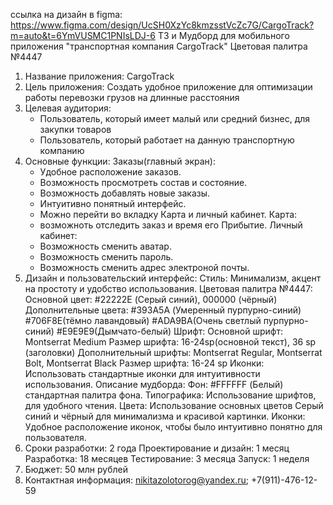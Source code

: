 ссылка на дизайн в figma: https://www.figma.com/design/UcSH0XzYc8kmzsstVcZc7G/CargoTrack?m=auto&t=6YmVUSMC1PNIsLDJ-6
ТЗ и Мудборд для мобильного приложения "транспортная компания CargoTrack" Цветовая палитра №4447
1. Название приложения: CargoTrack
2. Цель приложения: Создать удобное приложение для оптимизации работы перевозки грузов на длинные расстояния
3. Целевая аудитория:
    -  Пользователь, который имеет малый или средний бизнес, для закупки товаров
    -  Пользователь, который работает на данную транспортную компанию 
4. Основные функции:
  Заказы(главный экран):
    -  Удобное расположение заказов.
    -  Возможность просмотреть состав и состояние.
    -  Возможность добавлять новые заказы.
    -  Интуитивно понятный интерфейс.
    -  Можно перейти во вкладку Карта и личный кабинет.
  Карта:
    -   возможноть отследить заказ и время его Прибытие.
  Личный кабинет:
    -  Возможность сменить аватар.
    -  Возможность сменить пароль.
    -  Возможность сменить адрес электроной почты.
5. Дизайн и пользовательский интерфейс:
  Стиль:  Минимализм, акцент на простоту и удобство использования.
  Цветовая палитра №4447:
Основной цвет:  #22222E (Серый синий), 000000 (чёрный)
Дополнительные цвета: #393A5A (Умеренный пурпурно-синий) #706F8E(тёмно лавандовый) #ADA9BA(Очень светлый пурпурно-синий) #E9E9E9(Дымчато-белый)
Шрифт:
Основной шрифт:  Montserrat Medium
Размер шрифта: 16-24sp(основной текст), 36 sp (заголовки)
Дополнительный шрифты: Montserrat Regular, Montserrat Bolt, Montserrat Black
Размер шрифта: 16-24 sp
Иконки: Использовать стандартные иконки  для интуитивности использования.
Описание мудборда:
Фон:  #FFFFFF (Белый) стандартная палитра фона.
Типографика: Использование шрифтов, для удобного чтения.
Цвета: Использование основных цветов Серый синий и чёрный для минимализма и красивой картинки.
Иконки: Удобное расположение иконок, чтобы было интуитивно понятно для пользователя.
8. Сроки разработки: 2 года
Проектирование и дизайн: 1 месяц
Разработка:  18 месяцев
Тестирование:  3 месяца
Запуск:  1 неделя
9. Бюджет: 50 млн рублей
10. Контактная информация: nikitazolotorog@yandex.ru; +7(911)-476-12-59
